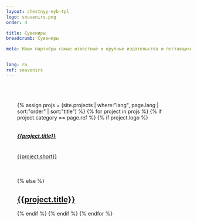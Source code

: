 ```yaml
---
layout: chestnyy-eyb-tpl
logo: souvenirs.png
order: 4

title: Сувениры
breadcrumb: Сувениры

meta: Наши партнёры самые известные и крупные издательства и поставщики товаров.


lang: ru
ref: souvenirs
---
```


<div id="itemContainer" class="row">
    {% assign projs = (site.projects | where:"lang", page.lang | sort:"order" | sort:"title") %}    
    {% for project in projs %}
    {% if project.category == page.ref %}
      {% if project.logo %}
      <div class="col-lg-6 itemcard">
        	<a href="{{site.baseurl}}{{project.url}}">
        		<div class="row">
		        	<div class="col-lg-12">
		        		<h5>{{project.title}}</h5>
		        	</div>
		        	<div class="col-lg-6">
		          		<img src="{{site.baseurl}}/img/{{project.category}}/{{project.logo}}" alt="">
		          	</div>
		          	<div class="col-lg-6">
		          		{{project.short}}
		          	</div>
	          	</div>
	        </a>
      </div>
      {% else %}
      <div class="col-lg-6">
        <a href="{{site.baseurl}}{{project.url}}" class="technical-card">
          <h2 class="text-center">{{project.title}}</h2>
        </a>
      </div>
      {% endif %}
    {% endif %}
    {% endfor %}
</div>
<style>
	.hero { height: 100%; padding: 20px 100px !important; }
	.hero>div { height: 100%; padding-bottom: 30px; background: url('/anim/bg_window.png');background-size: 100% 100%; }
	#itemContainer {  padding: 15px; margin: 0px; padding: 50px 50px 50px 30px; height: 100%; overflow-y: scroll; justify-content: unset; }
	.col-lg-4 a, .col-lg-6 a { background: none; }
	.technical-card, .friends-card { box-shadow: none; }
	h5 { margin-bottom: 25px; height: 45px; display: flex; align-items: center; }
	h5 a { display: block; }
	.itemcard { margin-bottom: 50px; }
</style>